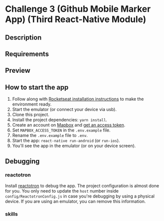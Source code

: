# Challenge 3 (Github Mobile Marker App) (Third React-Native Module)

## Description

## Requirements

## Preview

## How to start the app
1. Follow along with [Rocketseat installation instructions](https://docs.rocketseat.dev/ambiente-react-native/introducao) to make the environment ready.
2. Start the emulator (or connect your device via usb).
3. Clone this project.
4. Install the project dependencies: `yarn install`.
5. Create an account on [Mapbox](https://www.mapbox.com/) and [get an access token](https://docs.mapbox.com/help/how-mapbox-works/access-tokens/).
6. Set `MAPBOX_ACCESS_TOKEN` in the `.env.example` file.
7. Rename the `.env.example` file to `.env`.
8. Start the app: `react-native run-android` (or `run-ios`).
9. You'll see the app in the emulator (or on your device screen).

## Debugging

### reactotron
Install [reactotron](https://github.com/infinitered/reactotron) to debug the app. The project configuration is almost done for you. You only need to update the `host` number inside `config/ReactotronConfig.js` in case you're debugging by using a physical device. If you are using an emulator, you can remove this information.

### skills
